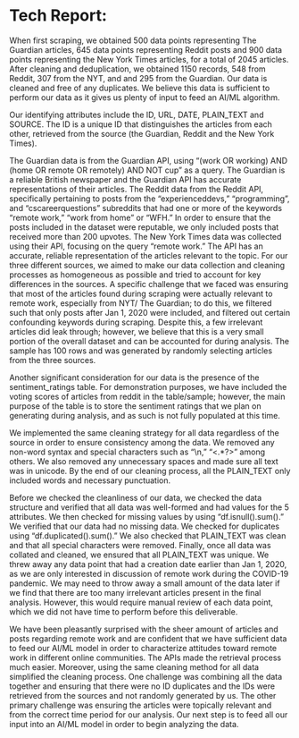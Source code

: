 # Tech Report:


When first scraping, we obtained 500 data points representing The Guardian articles, 645 data points representing Reddit posts and 900 data points representing the New York Times articles, for a total of 2045 articles. After cleaning and deduplication, we obtained 1150 records, 548 from Reddit, 307 from the NYT, and and 295 from the Guardian. Our data is cleaned and free of any duplicates. We believe this data is sufficient to perform our data as it gives us plenty of input to feed an AI/ML algorithm. 
  
Our identifying attributes include the ID, URL, DATE, PLAIN_TEXT and SOURCE. The ID is a unique ID that distinguishes the articles from each other, retrieved from the source (the Guardian, Reddit and the New York Times). 
  
The Guardian data is from the Guardian API, using “(work OR working) AND (home OR remote OR remotely) AND NOT cup” as a query. The Guardian is a reliable British newspaper and the Guardian API has accurate representations of their articles. The Reddit data from the Reddit API, specifically pertaining to posts from the “experienceddevs,” “programming”, and “cscareerquestions” subreddits that had one or more of the keywords “remote work,” “work from home” or “WFH.” In order to ensure that the posts included in the dataset were reputable, we only included posts that received more than 200 upvotes. The New York Times data was collected using their API, focusing on the query “remote work.” The API has an accurate, reliable representation of the articles relevant to the topic. For our three different sources, we aimed to make our data collection and cleaning processes as homogeneous as possible and tried to account for key differences in the sources. A specific challenge that we faced was ensuring that most of the articles found during scraping were actually relevant to remote work, especially from NYT/ The Guardian; to do this, we filtered such that only posts after Jan 1, 2020 were included, and filtered out certain confounding keywords during scraping. Despite this, a few irrelevant articles did leak through; however, we believe that this is a very small portion of the overall dataset and can be accounted for during analysis. The sample has 100 rows and was generated by randomly selecting articles from the three sources.

Another significant consideration for our data is the presence of the sentiment_ratings table. For demonstration purposes, we have included the voting scores of articles from reddit in the table/sample; however, the main purpose of the table is to store the sentiment ratings that we plan on generating during analysis, and as such is not fully populated at this time.
  
We implemented the same cleaning strategy for all data regardless of the source in order to ensure consistency among the data. We removed any non-word syntax and special characters such as “\n,” “<.*?>” among others. We also removed any unnecessary spaces and made sure all text was in unicode. By the end of our cleaning process, all the PLAIN_TEXT only included words and necessary punctuation.

Before we checked the cleanliness of our data, we checked the data structure and verified that all data was well-formed and had values for the 5 attributes. We then checked for missing values by using “df.isnull().sum().” We verified that our data had no missing data. We checked for duplicates using “df.duplicated().sum().” We also checked that PLAIN_TEXT was clean and that all special characters were removed. Finally, once all data was collated and cleaned, we ensured that all PLAIN_TEXT was unique. We threw away any data point that had a creation date earlier than Jan 1, 2020, as we are only interested in discussion of remote work during the COVID-19 pandemic. We may need to throw away a small amount of the data later if we find that there are too many irrelevant articles present in the final analysis. However, this would require manual review of each data point, which we did not have time to perform before this deliverable.

We have been pleasantly surprised with the sheer amount of articles and posts regarding remote work and are confident that we have sufficient data to feed our AI/ML model in order to characterize attitudes toward remote work in different online communities. The APIs made the retrieval process much easier. Moreover, using the same cleaning method for all data simplified the cleaning process. One challenge was combining all the data together and ensuring that there were no ID duplicates and the IDs were retrieved from the sources and not randomly generated by us. The other primary challenge was ensuring the articles were topically relevant and from the correct time period for our analysis. Our next step is to feed all our input into an AI/ML model in order to begin analyzing the data.

